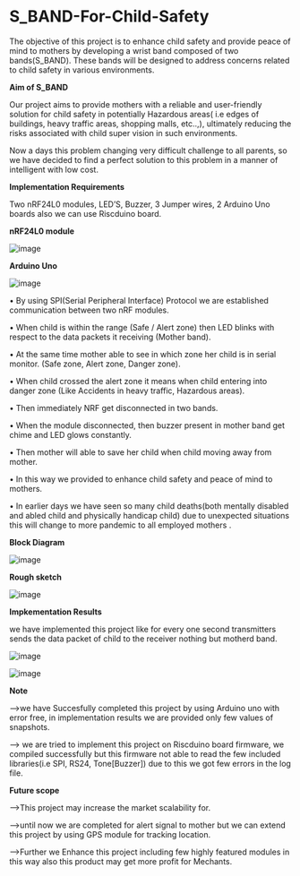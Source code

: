# S_BAND-For-Child-Safety
The objective of this project is to enhance child safety and provide peace of mind to mothers by developing a wrist band composed of two bands(S_BAND). These bands will be designed to address  concerns related to child safety in various environments.

**Aim of S_BAND**

Our project aims to provide mothers with a reliable and user-friendly solution for child safety in potentially Hazardous areas( i.e edges of buildings, heavy traffic areas, shopping malls, etc..,), ultimately reducing the risks associated with child super vision in such environments.
 
 Now a days this problem changing very difficult challenge to all parents, so we have decided to find a perfect solution to this problem in a manner of intelligent with low cost.

**Implementation Requirements**

Two nRF24L0 modules, LED’S, Buzzer, 3 Jumper wires, 2 Arduino Uno boards also we can use Riscduino board.

**nRF24L0 module**

![image](https://github.com/CHANDRA-SEKHAR-APPIKONDA/S_BAND-For-Child-Safety/assets/145449508/3f9d22f8-a884-45a3-8951-a9f3e2f1d7f7)

**Arduino Uno**

![image](https://github.com/CHANDRA-SEKHAR-APPIKONDA/S_BAND-For-Child-Safety/assets/145449508/e725d263-c363-46c7-a740-7747a45f29e1)

•	By using SPI(Serial Peripheral Interface) Protocol we are established communication between two nRF modules.

•	When child is within the range (Safe / Alert zone) then LED blinks with respect to the data packets it receiving (Mother band).

•	At the same time mother able to see in which zone her child is in serial monitor. (Safe zone, Alert zone, Danger zone).

•	When child crossed the alert zone it means when child entering into danger zone (Like Accidents in heavy traffic, Hazardous areas).

•	Then immediately NRF get disconnected in two bands.

•	When the module disconnected, then buzzer present in mother band  get  chime and LED glows constantly.

•	Then mother will able to save her child when child moving away from mother.

•	In this way we provided to enhance child safety and peace of mind to mothers. 

•	In earlier days we have seen so many child deaths(both mentally disabled and abled child and physically handicap child) due to unexpected situations this will change to more pandemic to all employed mothers .

**Block Diagram**

![image](https://github.com/CHANDRA-SEKHAR-APPIKONDA/S_BAND-For-Child-Safety/assets/145449508/29091089-f08c-49fa-89eb-9887314aa731)


**Rough sketch**

![image](https://github.com/CHANDRA-SEKHAR-APPIKONDA/S_BAND-For-Child-Safety/assets/145449508/fd7b8db7-7c7d-43d4-81f1-c8b6e13035b3)

**Impkementation Results**

we have implemented this project like for every one second transmitters sends the data packet  of child to the receiver nothing but motherd band.

  ![image](https://github.com/CHANDRA-SEKHAR-APPIKONDA/S_BAND-For-Child-Safety/assets/145449508/c237c966-1e79-4de9-ba11-567a23eb7fc7)

  ![image](https://github.com/CHANDRA-SEKHAR-APPIKONDA/S_BAND-For-Child-Safety/assets/145449508/bab82d12-ff97-4c3c-a863-9ae7abcaa38f)

**Note**

-->we have Succesfully completed this project by using Arduino uno with error free, in implementation results we are provided only few values of snapshots.

--> we are tried to implement this project on Riscduino board firmware, we compiled successfully but this firmware not able to read the few included libraries(i.e SPI, RS24, Tone[Buzzer]) due to this we got few errors in the log file.

**Future scope**

-->This project may increase the market scalability for.

-->until now we are completed for alert signal to mother but we can extend this project by using GPS module for tracking location.

-->Further we Enhance this project including few highly featured modules in this way also this product may get more profit for Mechants.


